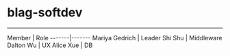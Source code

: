 # blag-softdev
<hr>
Member | Role
-------|-------
Mariya Gedrich | Leader
Shi Shu | Middleware
Dalton Wu | UX
Alice Xue | DB
